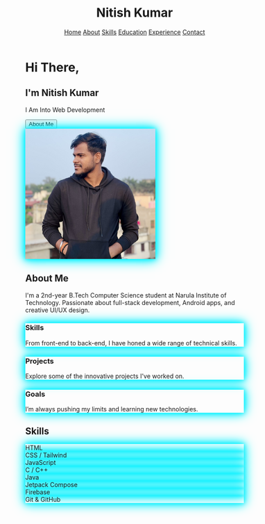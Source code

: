 <!DOCTYPE html>
<html lang="en">
<head>
  <meta charset="UTF-8" />
  <meta name="viewport" content="width=device-width, initial-scale=1.0" />
  <title>Nitish Kumar | Portfolio</title>
  <script src="https://cdn.tailwindcss.com"></script>
  <style>
    @keyframes glitter {
      0% { background-position: -200% 0; }
      100% { background-position: 200% 0; }
    }

    
    body {
      background-image: radial-gradient(circle, rgba(255,255,255,0.05) 1px, transparent 1px);
      background-size: 10px 10px;
      animation: sparkle 4s linear infinite;
    }

    @keyframes sparkle {
      0%, 100% { background-position: 0 0; }
      50% { background-position: 5px 5px; }
    }

    html {
      scroll-behavior: smooth;
    }

    /* Neon shadow for image and boxes */
    .neon-box {
      box-shadow: 0 0 10px #00f0ff, 0 0 20px #00f0ff, 0 0 30px #00f0ff;
    }

    /* Neon hover effect for links and buttons */
    .neon-hover:hover {
      text-shadow: 0 0 5px #00f0ff, 0 0 10px #00f0ff, 0 0 20px #00f0ff;
      color: #00f0ff !important;
      transition: all 0.3s ease-in-out;
    }
  </style>
</head>
<body class="glitter-bg bg-gradient-to-br from-gray-900 via-black to-gray-900 text-white font-sans">
  <!-- Navbar -->
  <header class="fixed top-0 w-full bg-black bg-opacity-80 z-50 shadow-md">
    <div class="container mx-auto px-6 py-4 flex justify-between items-center">
      <h1 class="text-2xl font-bold text-cyan-400">Nitish Kumar</h1>
      <nav class="space-x-6">
        <a href="#home" class="text-white hover:text-cyan-400 neon-hover">Home</a>
        <a href="#about" class="text-white hover:text-cyan-400 neon-hover">About</a>
        <a href="#skills" class="text-white hover:text-cyan-400 neon-hover">Skills</a>
        <a href="#education" class="text-white hover:text-cyan-400 neon-hover">Education</a>
        <a href="#experience" class="text-white hover:text-cyan-400 neon-hover">Experience</a>
        <a href="#contact" class="text-white hover:text-cyan-400 neon-hover">Contact</a>
      </nav>
    </div>
  </header>

  <!-- Main Content -->
  <main id="home" class="container mx-auto flex flex-col md:flex-row items-center justify-between py-32 px-6">
    <div class="md:w-1/2">
      <h1 class="text-5xl font-bold text-gray-800">Hi There,</h1>
      <h2 class="text-5xl font-bold text-gray-800">I'm <span class="text-orange-500">Nitish Kumar</span></h2>
      <p class="text-2xl text-gray-600 mt-4">
        I Am Into <span class="text-red-500">Web Development</span>
      </p>
      <button id="scroll-btn" class="mt-8 px-6 py-2 bg-cyan-500 hover:bg-cyan-600 text-white rounded-xl neon-hover">
        About Me
      </button>
      <div class="flex space-x-4 mt-8">
        <a class="text-blue-600 text-2xl social-icon neon-hover" href="https://www.linkedin.com/in/nitish-kumar-67555a305">
          <i class="fab fa-linkedin"></i>
        </a>
        <a class="text-gray-800 text-2xl social-icon neon-hover" href="https://github.com/Nitish0Kumar">
          <i class="fab fa-github"></i>
        </a>
        <a class="text-blue-400 text-2xl social-icon neon-hover" href="https://x.com/nitishk61371811">
          <i class="fab fa-twitter"></i>
        </a>
        <a class="text-blue-600 text-2xl social-icon neon-hover" href="#">
          <i class="fab fa-telegram"></i>
        </a>
        <a class="text-pink-600 text-2xl social-icon neon-hover" href="https://www.instagram.com/nitish_d_luffy">
          <i class="fab fa-instagram"></i>
        </a>
        <a class="text-gray-800 text-2xl social-icon neon-hover" href="#">
          <i class="fab fa-dev"></i>
        </a>
      </div>
    </div>
    <div class="md:w-1/2 mt-10 md:mt-0">
      <img alt="profile picture" class="rounded-full object-cover mx-auto neon-box" height="300" src="IMG_6554 copy.jpeg" width="300"/>
    </div>
  </main>

  <!-- About Section -->
  <section id="about" class="py-20 px-6 md:px-16 bg-gray-900">
    <h2 class="text-4xl font-bold text-cyan-400 mb-6 text-center">About Me</h2>
    <div class="max-w-4xl mx-auto text-center space-y-6">
      <p class="text-gray-300 text-lg">
        I'm a 2nd-year B.Tech Computer Science student at Narula Institute of Technology. Passionate about full-stack development, Android apps, and creative UI/UX design.
      </p>
      <div class="grid grid-cols-1 md:grid-cols-3 gap-6">
        <div class="bg-gray-800 p-6 rounded-xl shadow hover:bg-cyan-600 transition-all transform hover:scale-105 neon-box">
          <h3 class="text-2xl font-semibold mb-2">Skills</h3>
          <p class="text-gray-300">From front-end to back-end, I have honed a wide range of technical skills.</p>
        </div>
        <div class="bg-gray-800 p-6 rounded-xl shadow hover:bg-cyan-600 transition-all transform hover:scale-105 neon-box">
          <h3 class="text-2xl font-semibold mb-2">Projects</h3>
          <p class="text-gray-300">Explore some of the innovative projects I've worked on.</p>
        </div>
        <div class="bg-gray-800 p-6 rounded-xl shadow hover:bg-cyan-600 transition-all transform hover:scale-105 neon-box">
          <h3 class="text-2xl font-semibold mb-2">Goals</h3>
          <p class="text-gray-300">I’m always pushing my limits and learning new technologies.</p>
        </div>
      </div>
    </div>
  </section>

  <!-- Skills Section -->
  <section id="skills" class="py-20 px-6 md:px-16 bg-black">
    <h2 class="text-4xl font-bold text-cyan-400 mb-10 text-center">Skills</h2>
    <div class="grid grid-cols-2 md:grid-cols-4 gap-6 text-center text-white">
      <div class="bg-gray-800 p-6 rounded-xl shadow hover:scale-105 transition neon-box">HTML</div>
      <div class="bg-gray-800 p-6 rounded-xl shadow hover:scale-105 transition neon-box">CSS / Tailwind</div>
      <div class="bg-gray-800 p-6 rounded-xl shadow hover:scale-105 transition neon-box">JavaScript</div>
      <div class="bg-gray-800 p-6 rounded-xl shadow hover:scale-105 transition neon-box">C / C++</div>
      <div class="bg-gray-800 p-6 rounded-xl shadow hover:scale-105 transition neon-box">Java</div>
      <div class="bg-gray-800 p-6 rounded-xl shadow hover:scale-105 transition neon-box">Jetpack Compose</div>
      <div class="bg-gray-800 p-6 rounded-xl shadow hover:scale-105 transition neon-box">Firebase</div>
      <div class="bg-gray-800 p-6 rounded-xl shadow hover:scale-105 transition neon-box">Git & GitHub</div>
    </div>
  </section>

  <!DOCTYPE html>
  <html lang="en">
  <head>
    <meta charset="UTF-8" />
    <meta name="viewport" content="width=device-width, initial-scale=1.0" />
    <title>Education Section</title>
    <script src="https://cdn.tailwindcss.com"></script>
    <link href="https://unpkg.com/aos@2.3.1/dist/aos.css" rel="stylesheet" />
    <style>
      .neon-box {
        transition: all 0.3s ease-in-out;
      }
  
      .neon-box:hover {
        box-shadow: 0 0 20px #0ff, 0 0 30px #0ff inset;
        transform: scale(1.02);
      }
  
      /* Smooth section entry animations */
      [data-aos] {
        opacity: 0;
        transition-property: opacity, transform;
      }
    </style>
  </head>
  <body class="bg-gray-900 text-white">
  
    <!-- Education Section -->
    <section id="education" class="py-20 px-6 md:px-16">
      <h2 class="text-4xl font-bold text-cyan-400 mb-12 text-center" data-aos="fade-up">Education</h2>
      
      <div class="max-w-4xl mx-auto space-y-10">
  
        <!-- B.Tech Card -->
        <div class="bg-gradient-to-br from-gray-800 to-gray-900 p-6 rounded-2xl shadow-lg neon-box" data-aos="fade-right">
          <div class="flex items-center gap-4 mb-3">
            <svg class="w-8 h-8 text-cyan-400" fill="none" stroke="currentColor" stroke-width="2" viewBox="0 0 24 24">
              <path d="M12 14l9-5-9-5-9 5 9 5zm0 0v6"></path>
            </svg>
            <h3 class="text-2xl font-semibold">B.Tech in Computer Science</h3>
          </div>
          <p class="text-gray-300">Narula Institute of Technology, Kolkata</p>
          <p class="text-gray-400 text-sm">2022 - 2026 (Currently in 2nd Year)</p>
          <ul class="mt-2 list-disc list-inside text-gray-400 text-sm">
            <li>Core Subjects: DSA, OS, DBMS, CN</li>
            <li>Projects: Travel App, Portfolio Website,wather monitring appp</li>
            <li>Clubs: Coding Club, Tech Fest Volunteer</li>
          </ul>
        </div>
  
        <!-- Class 12 Card -->
        <div class="bg-gradient-to-br from-gray-800 to-gray-900 p-6 rounded-2xl shadow-lg neon-box" data-aos="fade-left">
          <div class="flex items-center gap-4 mb-3">
            <svg class="w-8 h-8 text-yellow-400" fill="none" stroke="currentColor" stroke-width="2" viewBox="0 0 24 24">
              <path d="M5 13l4 4L19 7"></path>
            </svg>
            <h3 class="text-2xl font-semibold">Class 12 (CBSE)</h3>
          </div>
          <p class="text-gray-300">Kendriya Vidyalaya, Patna</p>
          <p class="text-gray-400 text-sm">Graduated: 2022</p>
          <ul class="mt-2 list-disc list-inside text-gray-400 text-sm">
            <li>Subjects: Physics, Chemistry, Math, CS</li>
            <li>Percentage: 91%</li>
            <li>Participated in Science Exhibitions</li>
          </ul>
        </div>
  
      </div>
    </section>
  
    <!-- AOS Script -->
    <script src="https://unpkg.com/aos@2.3.1/dist/aos.js"></script>
    <script>
      AOS.init({
        duration: 1000,
        once: true
      });
    </script>
  </body>
  </html>
  

  <!-- Experience Section -->
  <section id="experience" class="py-20 px-6 md:px-16 bg-black">
    <h2 class="text-4xl font-bold text-cyan-400 mb-10 text-center">Experience</h2>
    <div class="max-w-4xl mx-auto space-y-6">
      <div class="bg-gray-800 p-6 rounded-xl shadow neon-box">
        <h3 class="text-2xl font-semibold">Android Travel App (2025)</h3>
        <p class="text-gray-300">Built with Jetpack Compose and Firebase Authentication.</p>
      </div>
      <div class="bg-gray-800 p-6 rounded-xl shadow neon-box">
        <h3 class="text-2xl font-semibold">Portfolio Website</h3>
        <p class="text-gray-300">Responsive and animated using HTML, Tailwind CSS, and JavaScript.</p>
      </div>
      <div class="bg-gray-800 p-6 rounded-xl shadow neon-box">
        <h3 class="text-2xl font-semibold">Video Editing Workshop</h3>
        <p class="text-gray-300">Conducted a VN app-based editing workshop focused on real use cases.</p>
      </div>
    </div>
  </section>

  <!-- Contact Section -->
  <section id="contact" class="py-20 px-6 md:px-16 bg-gray-900">
    <h2 class="text-4xl font-bold text-cyan-400 mb-6 text-center">Contact</h2>
    <div class="max-w-lg mx-auto">
      <p class="text-center text-gray-300 mb-6">Feel free to reach out for collaborations or inquiries.</p>
      <form class="space-y-4">
        <input type="text" placeholder="Name" class="w-full px-4 py-2 rounded-xl bg-gray-800 text-white border border-transparent focus:border-cyan-500 focus:ring-2 focus:ring-cyan-500" />
        <input type="email" placeholder="Email" class="w-full px-4 py-2 rounded-xl bg-gray-800 text-white border border-transparent focus:border-cyan-500 focus:ring-2 focus:ring-cyan-500" />
        <textarea placeholder="Message" rows="4" class="w-full px-4 py-2 rounded-xl bg-gray-800 text-white border border-transparent focus:border-cyan-500 focus:ring-2 focus:ring-cyan-500"></textarea>
        <button type="submit" class="w-full px-6 py-3 bg-cyan-500 text-white rounded-xl hover:bg-cyan-600 transition">Send Message</button>
      </form>
    </div>
  </section>

  <!-- Footer -->
  <footer class="py-6 bg-black text-center text-gray-300">
    <p>© 2025 Nitish Kumar. All rights reserved.</p>
  </footer>
</body>
</html>
